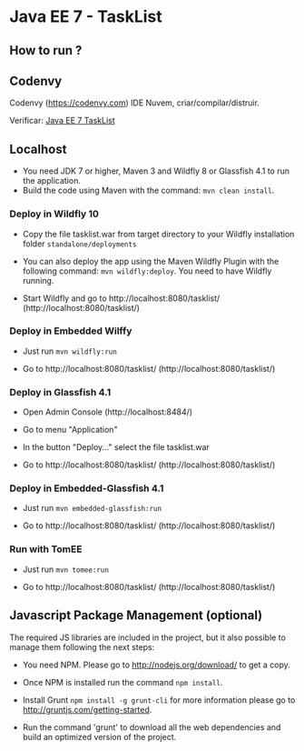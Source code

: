 # Java EE 7 - TaskList #

## How to run ? ##

## Codenvy ##

Codenvy (https://codenvy.com) IDE Nuvem, criar/compilar/distruir.

Verificar: [Java EE 7 TaskList](https://codenvy.com/f?id=)


## Localhost ##

* You need JDK 7 or higher, Maven 3 and Wildfly 8 or Glassfish 4.1 to run the application.
* Build the code using Maven with the command: `mvn clean install`.

### Deploy in Wildfly 10 ###

  * Copy the file tasklist.war from target directory to your Wildfly installation folder
  `standalone/deployments`

  * You can also deploy the app using the Maven Wildfly Plugin with the following command: `mvn wildfly:deploy`. You need to have Wildfly running.

  * Start Wildfly and go to http://localhost:8080/tasklist/ (http://localhost:8080/tasklist/)
  
### Deploy in Embedded Wilffy ###

  * Just run `mvn wildfly:run`
  
  * Go to http://localhost:8080/tasklist/ (http://localhost:8080/tasklist/)

### Deploy in Glassfish 4.1 ###

  * Open Admin Console (http://localhost:8484/)
  
  * Go to menu "Application" 
  
  * In the button "Deploy..." select the file tasklist.war
   
  * Go to http://localhost:8080/tasklist/ (http://localhost:8080/tasklist/)
  
### Deploy in Embedded-Glassfish 4.1 ###

  * Just run `mvn embedded-glassfish:run`
  
  * Go to http://localhost:8080/tasklist/ (http://localhost:8080/tasklist/)
  
### Run with TomEE ###

  * Just run `mvn tomee:run`
  
  * Go to http://localhost:8080/tasklist/ (http://localhost:8080/tasklist/)
  
## Javascript Package Management (optional) ##

The required JS libraries are included in the project, but it also possible to manage them following the next steps:

* You need NPM. Please go to http://nodejs.org/download/ to get a copy.

* Once NPM is installed run the command `npm install`.

* Install Grunt `npm install -g grunt-cli`  for more information please go to http://gruntjs.com/getting-started.

* Run the command 'grunt' to download all the web dependencies and build an optimized version of the project.
